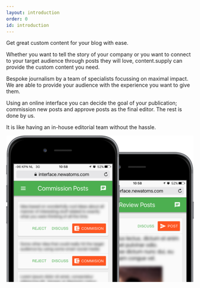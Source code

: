 ```yaml
---
layout: introduction
order: 0
id: introduction
---
```


Get great custom content for your blog with ease.

Whether you want to tell the story of your company or you want to connect to your target audience through posts they will love, content.supply can provide the custom content you need.

Bespoke journalism by a team of specialists focussing on maximal impact. We are able to provide your audience with the experience you want to give them.

Using an online interface you can decide the goal of your publication; commission new posts and approve posts as the final editor. The rest is done by us.

It is like having an in-house editorial team without the hassle.

![Commission and edit posts on the go](images/commission-review.png)
